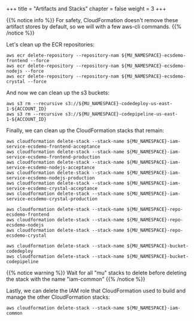 +++
title = "Artifacts and Stacks"
chapter = false
weight = 3
+++

{{% notice info %}}
For safety, CloudFormation doesn't remove these artifact stores by default, so we will with a few aws-cli commands.
{{% /notice %}}

Let's clean up the ECR repositories:
```
aws ecr delete-repository --repository-nam ${MU_NAMESPACE}-ecsdemo-frontend --force
aws ecr delete-repository --repository-nam ${MU_NAMESPACE}-ecsdemo-nodejs --force
aws ecr delete-repository --repository-nam ${MU_NAMESPACE}-ecsdemo-crystal --force
```

And now we can clean up the s3 buckets:
```
aws s3 rm --recursive s3://${MU_NAMESPACE}-codedeploy-us-east-1-${ACCOUNT_ID}
aws s3 rm --recursive s3://${MU_NAMESPACE}-codepipeline-us-east-1-${ACCOUNT_ID}
```

Finally, we can clean up the CloudFormation stacks that remain:
```
aws cloudformation delete-stack --stack-name ${MU_NAMESPACE}-iam-service-ecsdemo-frontend-acceptance
aws cloudformation delete-stack --stack-name ${MU_NAMESPACE}-iam-service-ecsdemo-frontend-production
aws cloudformation delete-stack --stack-name ${MU_NAMESPACE}-iam-service-ecsdemo-nodejs-acceptance
aws cloudformation delete-stack --stack-name ${MU_NAMESPACE}-iam-service-ecsdemo-nodejs-production
aws cloudformation delete-stack --stack-name ${MU_NAMESPACE}-iam-service-ecsdemo-crystal-acceptance
aws cloudformation delete-stack --stack-name ${MU_NAMESPACE}-iam-service-ecsdemo-crystal-production

aws cloudformation delete-stack --stack-name ${MU_NAMESPACE}-repo-ecsdemo-frontend
aws cloudformation delete-stack --stack-name ${MU_NAMESPACE}-repo-ecsdemo-nodejs
aws cloudformation delete-stack --stack-name ${MU_NAMESPACE}-repo-ecsdemo-crystal

aws cloudformation delete-stack --stack-name ${MU_NAMESPACE}-bucket-codedeploy
aws cloudformation delete-stack --stack-name ${MU_NAMESPACE}-bucket-codepipeline
```
{{% notice warning %}}
Wait for all "mu" stacks to delete before deleting the stack with the name "iam-common"
{{% /notice %}}

Lastly, we can delete the IAM role that CloudFormation used to build and manage the other CloudFormation stacks:
```
aws cloudformation delete-stack --stack-name ${MU_NAMESPACE}-iam-common
```
